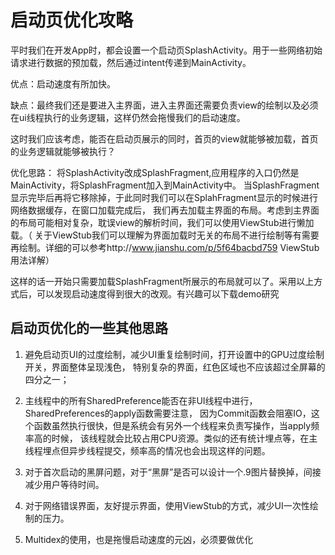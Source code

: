 # 启动页优化攻略

平时我们在开发App时，都会设置一个启动页SplashActivity。用于一些网络初始请求进行数据的预加载，然后通过intent传递到MainActivity。
 
优点：启动速度有所加快。

缺点：最终我们还是要进入主界面，进入主界面还需要负责view的绘制以及必须在ui线程执行的业务逻辑，这样仍然会拖慢我们的启动速度。

这时我们应该考虑，能否在启动页展示的同时，首页的view就能够被加载，首页的业务逻辑就能够被执行？

优化思路：
将SplashActivity改成SplashFragment,应用程序的入口仍然是MainActivity，将SplashFragment加入到MainActivity中。
当SplashFragment显示完毕后再将它移除掉，于此同时我们可以在SplahFragment显示的时候进行网络数据缓存，在窗口加载完成后，
我们再去加载主界面的布局。考虑到主界面的布局可能相对复杂，耽误view的解析时间，我们可以使用ViewStub进行懒加载。（
关于ViewStub我们可以理解为界面加载时无关的布局不进行绘制等有需要再绘制。详细的可以参考http://www.jianshu.com/p/5f64bacbd759 ViewStub用法详解）

这样的话一开始只需要加载SplashFragment所展示的布局就可以了。采用以上方式后，可以发现启动速度得到很大的改观。有兴趣可以下载demo研究

## 启动页优化的一些其他思路
 1. 避免启动页UI的过度绘制，减少UI重复绘制时间，打开设置中的GPU过度绘制开关，界面整体呈现浅色，
 特别复杂的界面，红色区域也不应该超过全屏幕的四分之一； 
 
 2. 主线程中的所有SharedPreference能否在非UI线程中进行，SharedPreferences的apply函数需要注意，
 因为Commit函数会阻塞IO，这个函数虽然执行很快，但是系统会有另外一个线程来负责写操作，当apply频率高的时候，
 该线程就会比较占用CPU资源。类似的还有统计埋点等，在主线程埋点但异步线程提交，频率高的情况也会出现这样的问题。 
 3. 对于首次启动的黑屏问题，对于“黑屏”是否可以设计一个.9图片替换掉，间接减少用户等待时间。 
 4. 对于网络错误界面，友好提示界面，使用ViewStub的方式，减少UI一次性绘制的压力。 
 5. Multidex的使用，也是拖慢启动速度的元凶，必须要做优化

